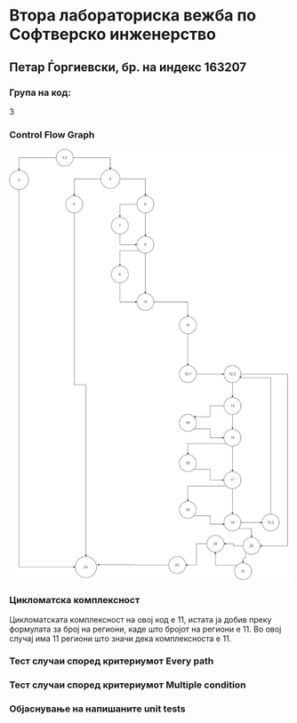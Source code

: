 ﻿# Втора лабораториска вежба по Софтверско инженерство
## Петар Ѓоргиевски, бр. на индекс 163207
### Група на код: 
3
### Control Flow Graph
![](SIlab2.jpg)
### Цикломатска комплексност
Цикломатската комплексност на овој код е 11, истата ја добив преку формулата за број на региони, каде што бројот на региони е 11. Во овој случај има 11 региони што значи дека комплексноста е 11.

### Тест случаи според критериумот Every path

### Тест случаи според критериумот Multiple condition

### Објаснување на напишаните unit tests
